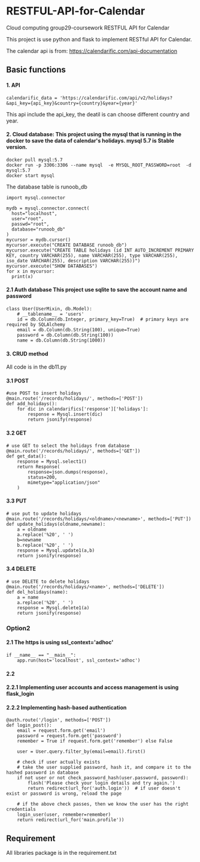 # RESTFUL-API-for-Calendar
Cloud computing group29-coursework RESTFUL API for Calendar

This project is use python and flask to implement RESTful API for Calendar.

The calendar api is from: https://calendarific.com/api-documentation

## Basic functions
#### 1. API
```
calendarific_data = 'https://calendarific.com/api/v2/holidays?&api_key={api_key}&country={country}&year={year}'
```
This api include the api_key, the deatil is can choose different country and year.

#### 2. Cloud database: This project using the mysql that is running in the docker to save the data of calendar's holidays. mysql 5.7 is Stable version.
```
docker pull mysql:5.7
docker run -p 3306:3306 --name mysql  -e MYSQL_ROOT_PASSWORD=root  -d mysql:5.7
docker start mysql
```
The database table is runoob_db
```
import mysql.connector
 
mydb = mysql.connector.connect(
  host="localhost",
  user="root",
  passwd="root",
  database="runoob_db"
)
mycursor = mydb.cursor()
mycursor.execute("CREATE DATABASE runoob_db")
mycursor.execute("CREATE TABLE holidays (id INT AUTO_INCREMENT PRIMARY KEY, country VARCHAR(255), name VARCHAR(255), type VARCHAR(255), iso_date VARCHAR(255), description VARCHAR(255))")
mycursor.execute("SHOW DATABASES")
for x in mycursor:
  print(x)
```

#### 2.1 Auth database This project use sqlite to save the account name and password
```
class User(UserMixin, db.Model):
    # __tablename__ = 'users'
    id = db.Column(db.Integer, primary_key=True)  # primary keys are required by SQLAlchemy
    email = db.Column(db.String(100), unique=True)
    password = db.Column(db.String(100))
    name = db.Column(db.String(1000))
```

#### 3. CRUD method
All code is in the db11.py

#### 3.1 POST
```
#use POST to insert holidays
@main.route('/records/holidays/', methods=['POST'])
def add_holidays():
    for dic in calendarifics['response']['holidays']:
        response = Mysql.insert(dic)
        return jsonify(response)
```

#### 3.2 GET
```
# use GET to select the holidays from database
@main.route('/records/holidays/', methods=['GET'])
def get_data():
    response = Mysql.select1()
    return Response(
        response=json.dumps(response),
        status=200,
        mimetype="application/json"
    )
```

#### 3.3 PUT
```
# use put to update holidays
@main.route('/records/holidays/<oldname>/<newname>', methods=['PUT'])
def update_holidays(oldname,newname):
    a = oldname
    a.replace('%20', ' ')
    b=newname
    b.replace('%20', ' ')
    response = Mysql.update1(a,b)
    return jsonify(response)
```

#### 3.4 DELETE
```
# use DELETE to delete holidays
@main.route('/records/holidays/<name>', methods=['DELETE'])
def del_holidays(name):
    a = name
    a.replace('%20', ' ')
    response = Mysql.delete1(a)
    return jsonify(response)
```

### Option2

#### 2.1 The https is using ssl_context='adhoc'
```
if __name__ == "__main__":
    app.run(host='localhost', ssl_context='adhoc')
```

#### 2.2

#### 2.2.1 Implementing user accounts and access management is using flask_login

#### 2.2.2 Implementing hash-based authentication
```
@auth.route('/login', methods=['POST'])
def login_post():
    email = request.form.get('email')
    password = request.form.get('password')
    remember = True if request.form.get('remember') else False

    user = User.query.filter_by(email=email).first()

    # check if user actually exists
    # take the user supplied password, hash it, and compare it to the hashed password in database
    if not user or not check_password_hash(user.password, password):
        flash('Please check your login details and try again.')
        return redirect(url_for('auth.login'))  # if user doesn't exist or password is wrong, reload the page

    # if the above check passes, then we know the user has the right credentials
    login_user(user, remember=remember)
    return redirect(url_for('main.profile'))
```

## Requirement

All libraries package is in the requirement.txt
